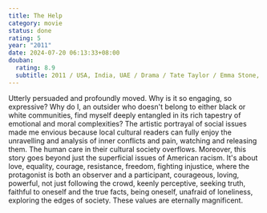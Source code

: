 ```yaml
---
title: The Help
category: movie
status: done
rating: 5
year: "2011"
date: 2024-07-20 06:13:33+08:00
douban:
  rating: 8.9
  subtitle: 2011 / USA, India, UAE / Drama / Tate Taylor / Emma Stone, Viola Davis
---
```


Utterly persuaded and profoundly moved. Why is it so engaging, so expressive? Why do I, an outsider who doesn't belong to either black or white communities, find myself deeply entangled in its rich tapestry of emotional and moral complexities? The artistic portrayal of social issues made me envious because local cultural readers can fully enjoy the unravelling and analysis of inner conflicts and pain, watching and releasing them. The human care in their cultural society overflows. Moreover, this story goes beyond just the superficial issues of American racism. It's about love, equality, courage, resistance, freedom, fighting injustice, where the protagonist is both an observer and a participant, courageous, loving, powerful, not just following the crowd, keenly perceptive, seeking truth, faithful to oneself and the true facts, being oneself, unafraid of loneliness, exploring the edges of society. These values are eternally magnificent.
